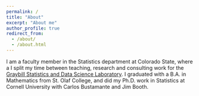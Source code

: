```yaml
---
permalink: /
title: "About"
excerpt: "About me"
author_profile: true
redirect_from: 
  - /about/
  - /about.html
---
```


I am a faculty member in the Statistics department at Colorado State, where a I split my time between teaching, research and consulting work for the [Graybill Statistics and Data Science Laboratory](https://statlab.colostate.edu/).
I graduated with a B.A. in Mathematics from St. Olaf College, and did my Ph.D. work in Statistics at Cornell University with Carlos Bustamante and Jim Booth.

